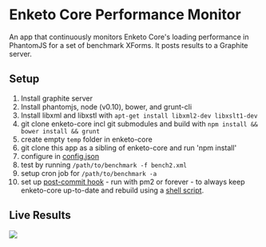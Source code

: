Enketo Core Performance Monitor
===========

An app that continuously monitors Enketo Core's loading performance in PhantomJS for a set of benchmark XForms. It posts results to a Graphite server.

## Setup

1. Install graphite server
2. Install phantomjs, node (v0.10), bower, and grunt-cli
3. Install libxml and libxstl with `apt-get install libxml2-dev libxslt1-dev`
3. git clone enketo-core incl git submodules and build with `npm install && bower install && grunt`
4. create empty `temp` folder in enketo-core
6. git clone this app as a sibling of enketo-core and run 'npm install'
7. configure in [config.json](./config.json)
8. test by running `/path/to/benchmark -f bench2.xml`
9. setup cron job for `/path/to/benchmark -a`
10. set up [post-commit hook](https://gist.github.com/MartijnR/38621b556356111e87a2) - run with pm2 or forever - to always keep enketo-core up-to-date and rebuild using a [shell script](https://gist.github.com/MartijnR/716fd51f2c57adb91995).


## Live Results

<img src="http://45.55.149.61//render?from=-12months&until=now&width=600&height=600&_salt=1426887918.062&title=Enketo%20Core%20Render%20Performance&lineMode=connected&vtitle=milliseconds&target=core.bench12.render&target=core.bench1.render&target=core.bench10.render&target=core.bench11.render&target=core.bench2.render&target=core.bench3.render&target=core.bench4.render&target=core.bench5.render&target=core.bench6.render&target=core.bench7.render&target=core.bench8.render&target=core.bench9.render&target=core.sdiprofile.render&target=core.widgets.render&hideLegend=false&fontName=Sans&_uniq=0.2874870419036597"/>

